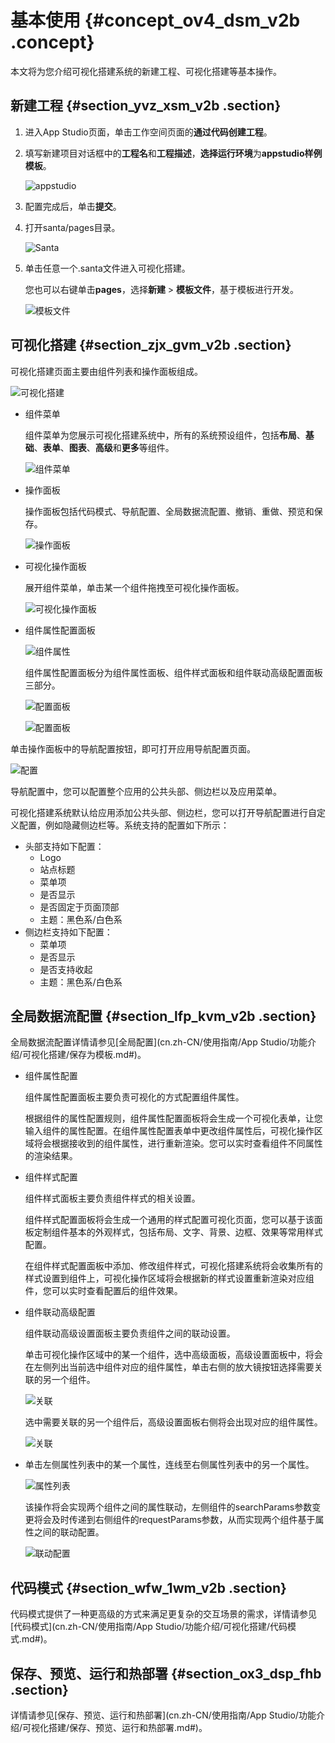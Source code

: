 # 基本使用 {#concept_ov4_dsm_v2b .concept}

本文将为您介绍可视化搭建系统的新建工程、可视化搭建等基本操作。

## 新建工程 {#section_yvz_xsm_v2b .section}

1.  进入App Studio页面，单击工作空间页面的**通过代码创建工程**。
2.  填写新建项目对话框中的**工程名**和**工程描述**，**选择运行环境**为**appstudio样例模板**。

    ![appstudio](http://static-aliyun-doc.oss-cn-hangzhou.aliyuncs.com/assets/img/136608/156448228748717_zh-CN.png)

3.  配置完成后，单击**提交**。
4.  打开santa/pages目录。

    ![Santa](http://static-aliyun-doc.oss-cn-hangzhou.aliyuncs.com/assets/img/17766/15644822879701_zh-CN.png)

5.  单击任意一个.santa文件进入可视化搭建。

    您也可以右键单击**pages**，选择**新建** \> **模板文件**，基于模板进行开发。

    ![模板文件](http://static-aliyun-doc.oss-cn-hangzhou.aliyuncs.com/assets/img/17766/156448228741803_zh-CN.png)


## 可视化搭建 {#section_zjx_gvm_v2b .section}

可视化搭建页面主要由组件列表和操作面板组成。

![可视化搭建](http://static-aliyun-doc.oss-cn-hangzhou.aliyuncs.com/assets/img/17766/15644822889703_zh-CN.png)

-   组件菜单

    组件菜单为您展示可视化搭建系统中，所有的系统预设组件，包括**布局**、**基础**、**表单**、**图表**、**高级**和**更多**等组件。

    ![组件菜单](http://static-aliyun-doc.oss-cn-hangzhou.aliyuncs.com/assets/img/17766/15644822889704_zh-CN.png)

-   操作面板

    操作面板包括代码模式、导航配置、全局数据流配置、撤销、重做、预览和保存。

    ![操作面板](http://static-aliyun-doc.oss-cn-hangzhou.aliyuncs.com/assets/img/17766/15644822889705_zh-CN.png)

-   可视化操作面板

    展开组件菜单，单击某一个组件拖拽至可视化操作面板。

    ![可视化操作面板](http://static-aliyun-doc.oss-cn-hangzhou.aliyuncs.com/assets/img/17766/15644822889706_zh-CN.png)

-   组件属性配置面板

    ![组件属性](http://static-aliyun-doc.oss-cn-hangzhou.aliyuncs.com/assets/img/17766/15644822889707_zh-CN.png)

    组件属性配置面板分为组件属性面板、组件样式面板和组件联动高级配置面板三部分。

    ![配置面板](http://static-aliyun-doc.oss-cn-hangzhou.aliyuncs.com/assets/img/17766/15644822899708_zh-CN.png)

    ![配置面板](http://static-aliyun-doc.oss-cn-hangzhou.aliyuncs.com/assets/img/17766/15644822899709_zh-CN.png)


单击操作面板中的导航配置按钮，即可打开应用导航配置页面。

![配置](http://static-aliyun-doc.oss-cn-hangzhou.aliyuncs.com/assets/img/17766/15644822899710_zh-CN.png)

导航配置中，您可以配置整个应用的公共头部、侧边栏以及应用菜单。

可视化搭建系统默认给应用添加公共头部、侧边栏，您可以打开导航配置进行自定义配置，例如隐藏侧边栏等。系统支持的配置如下所示：

-   头部支持如下配置：
    -   Logo
    -   站点标题
    -   菜单项
    -   是否显示
    -   是否固定于页面顶部
    -   主题：黑色系/白色系
-   侧边栏支持如下配置：
    -   菜单项
    -   是否显示
    -   是否支持收起
    -   主题：黑色系/白色系

## 全局数据流配置 {#section_lfp_kvm_v2b .section}

全局数据流配置详情请参见[全局配置](cn.zh-CN/使用指南/App Studio/功能介绍/可视化搭建/保存为模板.md#)。

-   组件属性配置

    组件属性配置面板主要负责可视化的方式配置组件属性。

    根据组件的属性配置规则，组件属性配置面板将会生成一个可视化表单，让您输入组件的属性配置。在组件属性配置表单中更改组件属性后，可视化操作区域将会根据接收到的组件属性，进行重新渲染。您可以实时查看组件不同属性的渲染结果。

-   组件样式配置

    组件样式面板主要负责组件样式的相关设置。

    组件样式配置面板将会生成一个通用的样式配置可视化页面，您可以基于该面板定制组件基本的外观样式，包括布局、文字、背景、边框、效果等常用样式配置。

    在组件样式配置面板中添加、修改组件样式，可视化搭建系统将会收集所有的样式设置到组件上，可视化操作区域将会根据新的样式设置重新渲染对应组件，您可以实时查看配置后的组件效果。

-   组件联动高级配置

    组件联动高级设置面板主要负责组件之间的联动设置。

    单击可视化操作区域中的某一个组件，选中高级面板，高级设置面板中，将会在左侧列出当前选中组件对应的组件属性，单击右侧的放大镜按钮选择需要关联的另一个组件。

    ![关联](http://static-aliyun-doc.oss-cn-hangzhou.aliyuncs.com/assets/img/17766/15644822899711_zh-CN.png)

    选中需要关联的另一个组件后，高级设置面板右侧将会出现对应的组件属性。

    ![关联](http://static-aliyun-doc.oss-cn-hangzhou.aliyuncs.com/assets/img/17766/156448229040959_zh-CN.png)

-   单击左侧属性列表中的某一个属性，连线至右侧属性列表中的另一个属性。

    ![属性列表](http://static-aliyun-doc.oss-cn-hangzhou.aliyuncs.com/assets/img/17766/156448229040960_zh-CN.png)

    该操作将会实现两个组件之间的属性联动，左侧组件的searchParams参数变更将会及时传递到右侧组件的requestParams参数，从而实现两个组件基于属性之间的联动配置。

    ![联动配置](http://static-aliyun-doc.oss-cn-hangzhou.aliyuncs.com/assets/img/17766/156448229040961_zh-CN.png)


## 代码模式 {#section_wfw_1wm_v2b .section}

代码模式提供了一种更高级的方式来满足更复杂的交互场景的需求，详情请参见[代码模式](cn.zh-CN/使用指南/App Studio/功能介绍/可视化搭建/代码模式.md#)。

## 保存、预览、运行和热部署 {#section_ox3_dsp_fhb .section}

详情请参见[保存、预览、运行和热部署](cn.zh-CN/使用指南/App Studio/功能介绍/可视化搭建/保存、预览、运行和热部署.md#)。


